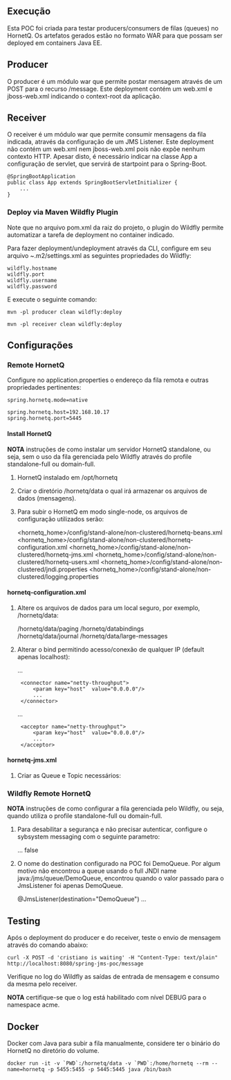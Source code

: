 ## Execução

Esta POC foi criada para testar producers/consumers de filas (queues) no HornetQ. Os artefatos gerados estão no formato WAR para que possam ser deployed em containers Java EE.

## Producer

O producer é um módulo war que permite postar mensagem através de um POST para o recurso /message. Este deployment contém um web.xml e jboss-web.xml indicando o context-root da aplicação.

## Receiver

O receiver é um módulo war que permite consumir mensagens da fila indicada, através da configuração de um JMS Listener. Este deployment não contém um web.xml nem jboss-web.xml pois não expõe nenhum contexto HTTP. Apesar disto, é necessário indicar na classe App a configuração de servlet, que servirá de startpoint para o Spring-Boot.

	@SpringBootApplication
	public class App extends SpringBootServletInitializer {
		...
	}

### Deploy via Maven Wildfly Plugin

Note que no arquivo pom.xml da raiz do projeto, o plugin do Wildfly permite automatizar a tarefa de deployment no container indicado. 

Para fazer deployment/undeployment através da CLI, configure em seu arquivo ~.m2/settings.xml as seguintes propriedades do Wildfly: 

    wildfly.hostname
    wildfly.port
    wildfly.username
    wildfly.password

E execute o seguinte comando:

    mvn -pl producer clean wildfly:deploy

    mvn -pl receiver clean wildfly:deploy

## Configurações

### Remote HornetQ

Configure no application.properties o endereço da fila remota e outras propriedades pertinentes:

	spring.hornetq.mode=native

	spring.hornetq.host=192.168.10.17
	spring.hornetq.port=5445

#### Install HornetQ

**NOTA** instruções de como instalar um servidor HornetQ standalone, ou seja, sem o uso da fila gerenciada pelo Wildfly através do profile standalone-full ou domain-full.

1. HornetQ instalado em /opt/hornetq

2. Criar o diretório /hornetq/data o qual irá armazenar os arquivos de dados (mensagens).

3. Para subir o HornetQ em modo single-node, os arquivos de configuração utilizados serão:
 
	<hornetq_home>/config/stand-alone/non-clustered/hornetq-beans.xml
	<hornetq_home>/config/stand-alone/non-clustered/hornetq-configuration.xml
	<hornetq_home>/config/stand-alone/non-clustered/hornetq-jms.xml
	<hornetq_home>/config/stand-alone/non-clustered/hornetq-users.xml
	<hornetq_home>/config/stand-alone/non-clustered/jndi.properties
	<hornetq_home>/config/stand-alone/non-clustered/logging.properties

#### hornetq-configuration.xml

1. Altere os arquivos de dados para um local seguro, por exemplo, /hornetq/data:
 
	<paging-directory>/hornetq/data/paging</paging-directory>
	<bindings-directory>/hornetq/databindings</bindings-directory>	
	<journal-directory>/hornetq/data/journal</journal-directory>
	<large-messages-directory>/hornetq/data/large-messages</large-messages-directory>

2. Alterar o bind permitindo acesso/conexão de qualquer IP (default apenas localhost):
 
	<connectors>
		<connector name="netty">
			<param key="host"  value="0.0.0.0"/>
			...
		</connector>
		
		<connector name="netty-throughput">
			<param key="host"  value="0.0.0.0"/>
			...
		</connector>
	</connectors>

	<acceptors>
		<acceptor name="netty">
			<param key="host"  value="0.0.0.0"/>
			...
		</acceptor>
		
		<acceptor name="netty-throughput">
			<param key="host"  value="0.0.0.0"/>
			...
		</acceptor>
	</acceptors>

#### hornetq-jms.xml

1. Criar as Queue e Topic necessários:
 
	<queue name="LogAcessoQueue">
		<entry name="/queue/LogAcessoQueue"/>
	</queue>

### Wildfly Remote HornetQ

**NOTA** instruções de como configurar a fila gerenciada pelo Wildfly, ou seja, quando utiliza o profile standalone-full ou domain-full.

1. Para desabilitar a segurança e não precisar autenticar, configure o sybsystem messaging com o seguinte parametro:
 
	<subsystem xmlns="urn:jboss:domain:messaging:2.0">
	    <hornetq-server>
	        ...
	        <security-enabled>false</security-enabled>

2. O nome do destination configurado na POC foi DemoQueue. Por algum motivo não encontrou a queue usando o full JNDI name java:/jms/queue/DemoQueue, encontrou quando o valor passado para o JmsListener foi apenas DemoQueue.
 
	@JmsListener(destination="DemoQueue")
	...

## Testing

Após o deployment do producer e do receiver, teste o envio de mensagem através do comando abaixo:

	curl -X POST -d 'cristiano is waiting' -H "Content-Type: text/plain" http://localhost:8080/spring-jms-poc/message

Verifique no log do Wildfly as saídas de entrada de mensagem e consumo da mesma pelo receiver.

**NOTA** certifique-se que o log está habilitado com nível DEBUG para o namespace acme.

## Docker

Docker com Java para subir a fila manualmente, considere ter o binário do HornetQ no diretório do volume.

	docker run -it -v `PWD`:/hornetq/data -v `PWD`:/home/hornetq --rm --name=hornetq -p 5455:5455 -p 5445:5445 java /bin/bash

